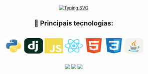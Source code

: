 <div align="center"  style="text-align: center;">
  <a href="https://git.io/typing-svg"><img src="https://readme-typing-svg.herokuapp.com?font=Fira+Code&duration=4500&pause=1000&color=6497b1&center=true&multiline=true&random=false&width=380&height=120&lines=Ol%C3%A1%2C+me+chamo+Matheus;Desenvolvedor+back-end+%F0%9F%92%BB;Bem-vindos+ao+meu+perfil!!!+%F0%9F%98%84" alt="Typing SVG" /></a>
</div>

<h2 align="center">🚀 Principais tecnologias:</h2>
<div align="center">
  <div style="display: inline_block"><br>
	<img align="center" alt="every-Python" height="50" width="60" src="https://raw.githubusercontent.com/devicons/devicon/master/icons/python/python-original.svg">
	<img align="center" alt="every-django" height="50" width="60" src="https://github.com/tandpfun/skill-icons/blob/main/icons/Django.svg">
  <img align="center" alt="every-Js" height="50" width="60" src="https://raw.githubusercontent.com/devicons/devicon/master/icons/javascript/javascript-plain.svg">
  <img align="center" alt="every-React" height="50" width="60" src="https://raw.githubusercontent.com/devicons/devicon/master/icons/react/react-original.svg">
  <img align="center" alt="every-HTML" height="50" width="60" src="https://raw.githubusercontent.com/devicons/devicon/master/icons/html5/html5-original.svg">
  <img align="center" alt="every-CSS" height="50" width="60" src="https://raw.githubusercontent.com/devicons/devicon/master/icons/css3/css3-original.svg">
  <img align="center" alt="every-java" height="50" width="60" src="https://github.com/tandpfun/skill-icons/blob/main/icons/Java-Light.svg">
</div>

  <br>
  <br>
  
<div>
  <a href="https://www.instagram.com/matheuzsiq/" target="_blank"><img src="https://img.shields.io/badge/-Instagram-%23E4405F?style=for-the-badge&logo=instagram&logoColor=white" target="_blank"></a>
 <!-- <a href="" target="_blank"><img src="https://img.shields.io/badge/Discord-7289DA?style=for-the-badge&logo=discord&logoColor=white" target="_blank"></a> -->
  <a href = "mailto:matheus.siqueira.10977@a.fecaf.com.br"><img src="https://img.shields.io/badge/-Gmail-%23333?style=for-the-badge&logo=gmail&logoColor=white" target="_blank"></a>
  <a href="https://www.linkedin.com/in/matheus-rodrigues-siqueira-625a63278/" target="_blank"><img src="https://img.shields.io/badge/-LinkedIn-%230077B5?style=for-the-badge&logo=linkedin&logoColor=white" target="_blank"></a>   
</div>
